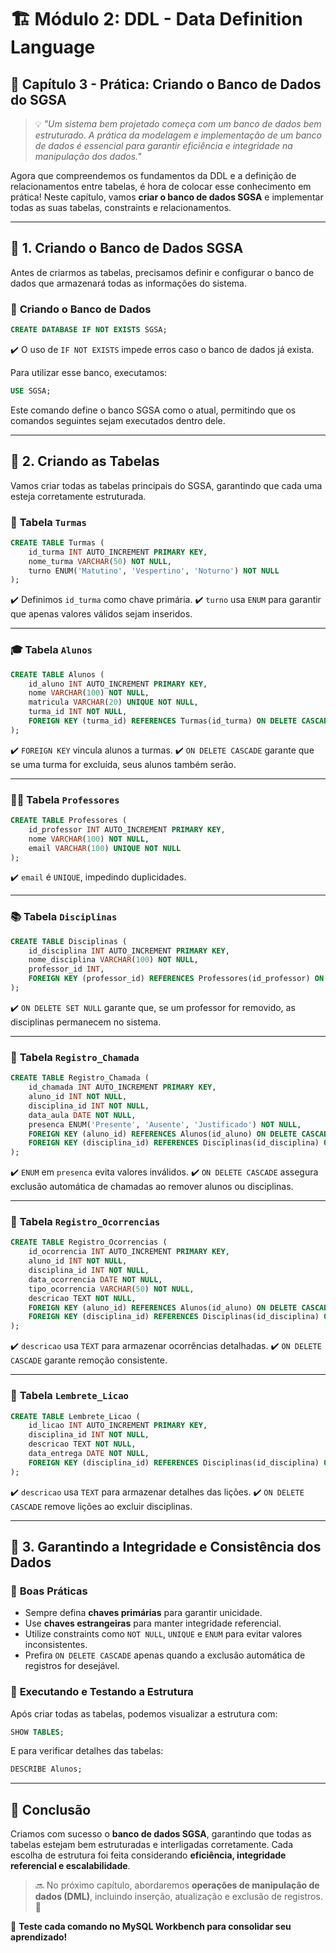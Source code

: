 # 🏗️ Módulo 2: DDL - Data Definition Language

## 🚀 Capítulo 3 - Prática: Criando o Banco de Dados do SGSA

> 💡 *"Um sistema bem projetado começa com um banco de dados bem estruturado. A prática da modelagem e implementação de um banco de dados é essencial para garantir eficiência e integridade na manipulação dos dados."*

Agora que compreendemos os fundamentos da DDL e a definição de relacionamentos entre tabelas, é hora de colocar esse conhecimento em prática! Neste capítulo, vamos **criar o banco de dados SGSA** e implementar todas as suas tabelas, constraints e relacionamentos.

------

## 📌 1. Criando o Banco de Dados SGSA

Antes de criarmos as tabelas, precisamos definir e configurar o banco de dados que armazenará todas as informações do sistema.

### 🎯 **Criando o Banco de Dados**

```sql
CREATE DATABASE IF NOT EXISTS SGSA;
```

✔️ O uso de `IF NOT EXISTS` impede erros caso o banco de dados já exista.

Para utilizar esse banco, executamos:

```sql
USE SGSA;
```

Este comando define o banco SGSA como o atual, permitindo que os comandos seguintes sejam executados dentro dele.

------

## 📌 2. Criando as Tabelas

Vamos criar todas as tabelas principais do SGSA, garantindo que cada uma esteja corretamente estruturada.

### 🏫 **Tabela `Turmas`**

```sql
CREATE TABLE Turmas (
    id_turma INT AUTO_INCREMENT PRIMARY KEY,
    nome_turma VARCHAR(50) NOT NULL,
    turno ENUM('Matutino', 'Vespertino', 'Noturno') NOT NULL
);
```

✔️ Definimos `id_turma` como chave primária. ✔️ `turno` usa `ENUM` para garantir que apenas valores válidos sejam inseridos.

------

### 🎓 **Tabela `Alunos`**

```sql
CREATE TABLE Alunos (
    id_aluno INT AUTO_INCREMENT PRIMARY KEY,
    nome VARCHAR(100) NOT NULL,
    matricula VARCHAR(20) UNIQUE NOT NULL,
    turma_id INT NOT NULL,
    FOREIGN KEY (turma_id) REFERENCES Turmas(id_turma) ON DELETE CASCADE
);
```

✔️ `FOREIGN KEY` vincula alunos a turmas. ✔️ `ON DELETE CASCADE` garante que se uma turma for excluída, seus alunos também serão.

------

### 🧑‍🏫 **Tabela `Professores`**

```sql
CREATE TABLE Professores (
    id_professor INT AUTO_INCREMENT PRIMARY KEY,
    nome VARCHAR(100) NOT NULL,
    email VARCHAR(100) UNIQUE NOT NULL
);
```

✔️ `email` é `UNIQUE`, impedindo duplicidades.

------

### 📚 **Tabela `Disciplinas`**

```sql
CREATE TABLE Disciplinas (
    id_disciplina INT AUTO_INCREMENT PRIMARY KEY,
    nome_disciplina VARCHAR(100) NOT NULL,
    professor_id INT,
    FOREIGN KEY (professor_id) REFERENCES Professores(id_professor) ON DELETE SET NULL
);
```

✔️ `ON DELETE SET NULL` garante que, se um professor for removido, as disciplinas permanecem no sistema.

------

### 📅 **Tabela `Registro_Chamada`**

```sql
CREATE TABLE Registro_Chamada (
    id_chamada INT AUTO_INCREMENT PRIMARY KEY,
    aluno_id INT NOT NULL,
    disciplina_id INT NOT NULL,
    data_aula DATE NOT NULL,
    presenca ENUM('Presente', 'Ausente', 'Justificado') NOT NULL,
    FOREIGN KEY (aluno_id) REFERENCES Alunos(id_aluno) ON DELETE CASCADE,
    FOREIGN KEY (disciplina_id) REFERENCES Disciplinas(id_disciplina) ON DELETE CASCADE
);
```

✔️ `ENUM` em `presenca` evita valores inválidos. ✔️ `ON DELETE CASCADE` assegura exclusão automática de chamadas ao remover alunos ou disciplinas.

------

### 🚨 **Tabela `Registro_Ocorrencias`**

```sql
CREATE TABLE Registro_Ocorrencias (
    id_ocorrencia INT AUTO_INCREMENT PRIMARY KEY,
    aluno_id INT NOT NULL,
    disciplina_id INT NOT NULL,
    data_ocorrencia DATE NOT NULL,
    tipo_ocorrencia VARCHAR(50) NOT NULL,
    descricao TEXT NOT NULL,
    FOREIGN KEY (aluno_id) REFERENCES Alunos(id_aluno) ON DELETE CASCADE,
    FOREIGN KEY (disciplina_id) REFERENCES Disciplinas(id_disciplina) ON DELETE CASCADE
);
```

✔️ `descricao` usa `TEXT` para armazenar ocorrências detalhadas. ✔️ `ON DELETE CASCADE` garante remoção consistente.

------

### 📝 **Tabela `Lembrete_Licao`**

```sql
CREATE TABLE Lembrete_Licao (
    id_licao INT AUTO_INCREMENT PRIMARY KEY,
    disciplina_id INT NOT NULL,
    descricao TEXT NOT NULL,
    data_entrega DATE NOT NULL,
    FOREIGN KEY (disciplina_id) REFERENCES Disciplinas(id_disciplina) ON DELETE CASCADE
);
```

✔️ `descricao` usa `TEXT` para armazenar detalhes das lições. ✔️ `ON DELETE CASCADE` remove lições ao excluir disciplinas.

------

## 📌 3. Garantindo a Integridade e Consistência dos Dados

### 🔹 **Boas Práticas**

- Sempre defina **chaves primárias** para garantir unicidade.
- Use **chaves estrangeiras** para manter integridade referencial.
- Utilize constraints como `NOT NULL`, `UNIQUE` e `ENUM` para evitar valores inconsistentes.
- Prefira `ON DELETE CASCADE` apenas quando a exclusão automática de registros for desejável.

### 🔹 **Executando e Testando a Estrutura**

Após criar todas as tabelas, podemos visualizar a estrutura com:

```sql
SHOW TABLES;
```

E para verificar detalhes das tabelas:

```sql
DESCRIBE Alunos;
```

------

## 🏁 Conclusão

Criamos com sucesso o **banco de dados SGSA**, garantindo que todas as tabelas estejam bem estruturadas e interligadas corretamente. Cada escolha de estrutura foi feita considerando **eficiência, integridade referencial e escalabilidade**.

> 🔜 No próximo capítulo, abordaremos **operações de manipulação de dados (DML)**, incluindo inserção, atualização e exclusão de registros. 🚀

📌 **Teste cada comando no MySQL Workbench para consolidar seu aprendizado!**